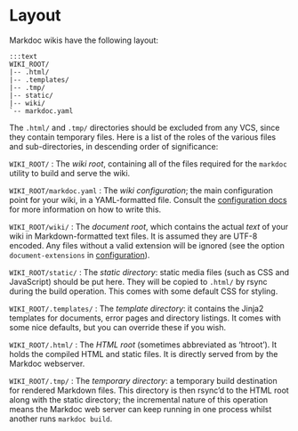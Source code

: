 # Layout

Markdoc wikis have the following layout:

    :::text
    WIKI_ROOT/
    |-- .html/
    |-- .templates/
    |-- .tmp/
    |-- static/
    |-- wiki/
    `-- markdoc.yaml

The `.html/` and `.tmp/` directories should be excluded from any VCS, since they contain temporary files. Here is a list of the roles of the various files and sub-directories, in descending order of significance:

`WIKI_ROOT/`
: The *wiki root*, containing all of the files required for the `markdoc` utility to build and serve the wiki.

`WIKI_ROOT/markdoc.yaml`
: The *wiki configuration*; the main configuration point for your wiki, in a YAML-formatted file. Consult the [configuration docs](/configuration) for more information on how to write this.

`WIKI_ROOT/wiki/`
: The *document root*, which contains the actual *text* of your wiki in Markdown-formatted text files. It is assumed they are UTF-8 encoded. Any files without a valid extension will be ignored (see the option `document-extensions` in [configuration](/configuration)).

`WIKI_ROOT/static/`
: The *static directory*: static media files (such as CSS and JavaScript) should be put here. They will be copied to `.html/` by rsync during the build operation. This comes with some default CSS for styling.

`WIKI_ROOT/.templates/`
: The *template directory*: it contains the Jinja2 templates for documents, error pages and directory listings. It comes with some nice defaults, but you can override these if you wish.

`WIKI_ROOT/.html/`
: The *HTML root* (sometimes abbreviated as ‘htroot’). It holds the compiled HTML and static files. It is directly served from by the Markdoc webserver.

`WIKI_ROOT/.tmp/`
: The *temporary directory*: a temporary build destination for rendered Markdown files. This directory is then rsync’d to the HTML root along with the static directory; the incremental nature of this operation means the Markdoc web server can keep running in one process whilst another runs `markdoc build`.
